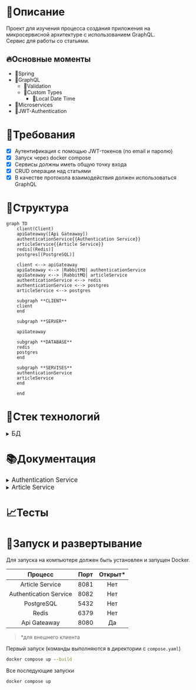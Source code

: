 # 📃Описание
Проект для изучения процесса
создания приложения на микросервисной архитектуре
с использованием GraphQL.\
Сервис для работы со статьями.
## 🔥Основные моменты
* 🔶Spring
* 🔶GraphQL
  * 🔶Validation
  * 🔶Custom Types
    * 🔶Local Date Time
* 🔶Microservices
* 🔶JWT-Authentication
# 📗Требования
- [x] Аутентификация с помощью JWT-токенов (по email и паролю)
- [x] Запуск через docker compose
- [x] Сервисы должны иметь общую точку входа
- [x] CRUD операции над статьями
- [x] В качестве протокола взаимодействия должен использоваться GraphQL
# 🎨Структура
```mermaid
graph TD
    client(Client)
    apiGateaway([Api Gateaway])
    authenticationService{{Authentication Service}}
    articleService{{Article Service}}
    redis[(Redis)]
    postgres[(PostgreSQL)]

    client <--> apiGateaway
    apiGateaway <--> |RabbitMQ| authenticationService
    apiGateaway <--> |RabbitMQ| articleService
    authenticationService <--> redis
    authenticationService <--> postgres
    articleService <--> postgres

    subgraph **CLIENT**
    client
    end

    subgraph **SERVER**

    apiGateaway

    subgraph **DATABASE**
    redis
    postgres
    end

    subgraph **SERVISES**
    authenticationService
    articleService
    end

    end
```
# 🔧Стек технологий

<details>
<summary>
<big>БД</big>
</summary>

* Redis
* PostgreSQL

</details>

# 📚Документация
<details>
<summary>
<big>Authentication Service</big>
</summary>

### Схема

```graphql
scalar LocalDateTime

directive @Pattern(message: String! = "Поле должно быть формата: example@example.example", regexp: String! = "\\S+@\\S+\\.\\S+") on ARGUMENT_DEFINITION | INPUT_FIELD_DEFINITION
directive @Size(min: Int! = 8, max: Int! = 21000, message: String! = "Поле должно состоять из минимум 8 символов") on ARGUMENT_DEFINITION | INPUT_FIELD_DEFINITION

type User{
    id: ID!
    email: String!
    createdAt: LocalDateTime!
    lastLogin: LocalDateTime!
}

type JwtTokenResponse{
    accessToken: String!
    refreshToken: String!
}

type Query{
    currentUser: User!
}

type Mutation{
    authenticate(email: String! @Pattern, password: String! @Size): JwtTokenResponse!
    register(email: String! @Pattern, password: String! @Size): JwtTokenResponse!
    refreshToken(refreshToken: String!): JwtTokenResponse!
    #None
    logout: Int

    updateUser(password: String! @Size): User!
}
```

</details>

<details>
<summary>
<big>Article Service</big>
</summary>

### Схема

```graphql
type ArticleEntity {
    id: ID!
    title: String!
    content: String!
}

type Query {
    getAllArticles: [ArticleEntity!]!
    getArticle(id: ID): ArticleEntity!
}

type Mutation {
    createArticle(title: String!, content: String!): ArticleEntity!
    updateArticle(id: ID!, title: String, content: String): ArticleEntity!
    #None
    deleteArticle(id: ID!): Int
}
```

</details>

# 📈Тесты
# 🚩Запуск и развертывание
Для запуска на компьютере должен быть установлен и запущен Docker.

|         Процесс         |  Порт  | Открыт*  |
|:-----------------------:|:------:|:--------:|
|     Article Service     |  8081  |   Нет    |
| Authentication Service  |  8082  |   Нет    |
|       PostgreSQL        |  5432  |   Нет    |
|          Redis          |  6379  |   Нет    |
|      Api Gateaway       |  8080  |    Да    |

> *для внешнего клиента

Первый запуск (команды выполняются в директории с `compose.yaml`)
```bat
docker compose up --build
```
Все последующие запуски
```bat
docker compose up
```
